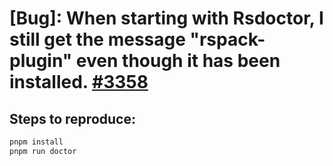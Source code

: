 #  [Bug]: When starting with Rsdoctor, I still get the message "rspack-plugin" even though it has been installed. [#3358](https://github.com/web-infra-dev/rsbuild/issues/3358)


## Steps to reproduce:

```sh
pnpm install
pnpm run doctor
```
